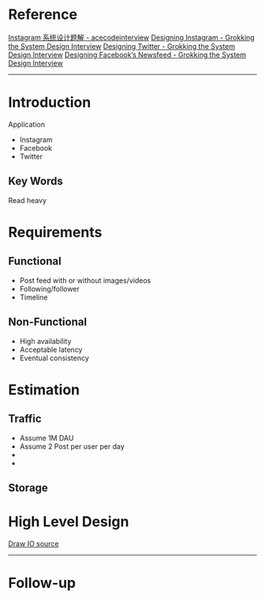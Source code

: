 # Reference

[Instagram 系统设计题解 - acecodeinterview](]https://acecodeinterview.com/instagram/)
[Designing Instagram - Grokking the System Design Interview](https://www.educative.io/courses/grokking-the-system-design-interview/m2yDVZnQ8lG)
[Designing Twitter - Grokking the System Design Interview](https://www.educative.io/courses/grokking-the-system-design-interview/m2G48X18NDO)
[Designing Facebook’s Newsfeed - Grokking the System Design Interview](https://www.educative.io/courses/grokking-the-system-design-interview/gxpWJ3ZKYwl)



--- 
# Introduction
Application
 - Instagram
 - Facebook
 - Twitter

## Key Words
Read heavy

# Requirements
## **Functional**
 - Post feed with or without images/videos
 - Following/follower
 - Timeline

## **Non-Functional**
 - High availability
 - Acceptable latency
 - Eventual consistency

# Estimation
## **Traffic**
- Assume 1M DAU
- Assume 2 Post per user per day
- 
- 

## **Storage**


# High Level Design
[Draw IO source]()

---
# Follow-up


<!--stackedit_data:
eyJoaXN0b3J5IjpbLTE3ODQ0OTY0MjcsMTU4NTQ3NzAwOSwtMz
Y5MjMwMjI2LDE0MDU0NDM5ODQsLTE2NjQ4NTcxNzddfQ==
-->